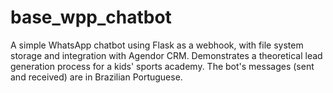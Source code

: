 # base_wpp_chatbot
A simple WhatsApp chatbot using Flask as a webhook, with file system storage and integration with Agendor CRM. Demonstrates a theoretical lead generation process for a kids' sports academy. The bot's messages (sent and received) are in Brazilian Portuguese.
